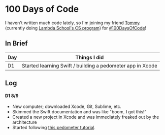 # 100 Days of Code

I haven't written much code lately, so I'm joining my friend [Tommy](https://github.com/tommycollison/100_days_of_code/) (currently doing [Lambda School's CS program](http://go.lambdaschool.com/)) for [#100DaysOfCode](https://www.100daysofcode.com/)!

## In Brief

| Day | Things I did |
| --- | ------------ |
| D1 | Started learning Swift / building a pedometer app in Xcode |

## Log

#### D1 8/9
- New computer; downloaded Xcode, Git, Sublime, etc.
- Skimmed the Swift documentation and was like "boom, I got this!"
- Created a new project in Xcode and was immediately freaked out by the architecture
- Started following [this pedometer tutorial](https://makeapppie.com/2017/02/14/introducing-core-motion-make-a-pedometer/).